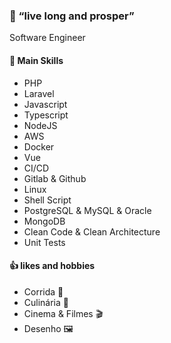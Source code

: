 ### :vulcan_salute: “live long and prosper”
Software Engineer
#### :chopsticks: Main Skills
  - PHP
  - Laravel
  - Javascript
  - Typescript
  - NodeJS
  - AWS
  - Docker
  - Vue
  - CI/CD
  - Gitlab & Github
  - Linux
  - Shell Script
  - PostgreSQL & MySQL & Oracle
  - MongoDB
  - Clean Code & Clean Architecture
  - Unit Tests
  
#### :thumbsup: likes and hobbies
  - Corrida :running:
  - Culinária :bento:
  - Cinema & Filmes :clapper:
  - Desenho :framed_picture:

<!--
**tiagoamemiya/tiagoamemiya** is a ✨ _special_ ✨ repository because its `README.md` (this file) appears on your GitHub profile.

Here are some ideas to get you started:

- 🔭 I’m currently working on ...
- 🌱 I’m currently learning ...
- 👯 I’m looking to collaborate on ...
- 🤔 I’m looking for help with ...
- 💬 Ask me about ...
- 📫 How to reach me: ...
- 😄 Pronouns: ...
- ⚡ Fun fact: ...


Tiago Amemiya tiagoamemiya
Backend Developer - PHP, Javascript, Vue, NodeJS, Docker, CI/CD, AWS, Laravel, Typescript, Gitlab

-->
